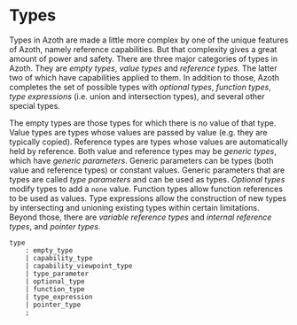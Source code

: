 # Types

Types in Azoth are made a little more complex by one of the unique features of Azoth, namely
reference capabilities. But that complexity gives a great amount of power and safety. There are
three major categories of types in Azoth. They are *empty types*, *value types* and *reference
types*. The latter two of which have capabilities applied to them. In addition to those, Azoth
completes the set of possible types with *optional types*, *function types*, *type expressions*
(i.e. union and intersection types), and several other special types.

The empty types are those types for which there is no value of that type. Value types are types
whose values are passed by value (e.g. they are typically copied). Reference types are types whose
values are automatically held by reference. Both value and reference types may be *generic types*,
which have *generic parameters*. Generic parameters can be types (both value and reference types) or
constant values. Generic parameters that are types are called *type parameters* and can be used as
types. *Optional types* modify types to add a `none` value. Function types allow function references
to be used as values. Type expressions allow the construction of new types by intersecting and
unioning existing types within certain limitations. Beyond those, there are *variable reference
types* and *internal reference types*, and *pointer types*.

```grammar
type
    : empty_type
    | capability_type
    | capability_viewpoint_type
    | type_parameter
    | optional_type
    | function_type
    | type_expression
    | pointer_type
    ;
```
